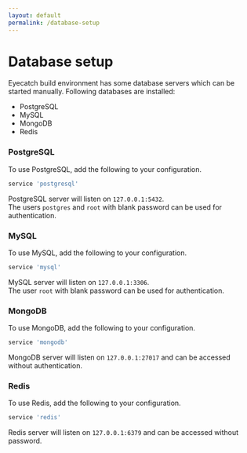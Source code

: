 ```yaml
---
layout: default
permalink: /database-setup
---
```


Database setup
===

Eyecatch build environment has some database servers which can be started manually.
Following databases are installed:

- PostgreSQL
- MySQL
- MongoDB
- Redis

### PostgreSQL

To use PostgreSQL, add the following to your configuration.

```ruby
service 'postgresql'
```

PostgreSQL server will listen on `127.0.0.1:5432`.  
The users `postgres` and `root` with blank password can be used for authentication.  


### MySQL

To use MySQL, add the following to your configuration.

```ruby
service 'mysql'
```

MySQL server will listen on `127.0.0.1:3306`.  
The user `root` with blank password can be used for authentication.

### MongoDB

To use MongoDB, add the following to your configuration.

```ruby
service 'mongodb'
```

MongoDB server will listen on `127.0.0.1:27017` and can be accessed
without authentication.

### Redis

To use Redis, add the following to your configuration.

```ruby
service 'redis'
```

Redis server will listen on `127.0.0.1:6379` and can be accessed without password.
